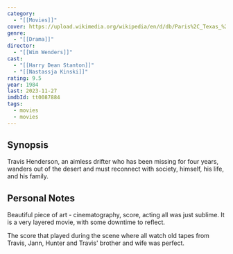 ```yaml
---
category:
  - "[[Movies]]"
cover: https://upload.wikimedia.org/wikipedia/en/d/db/Paris%2C_Texas_%281984_film_poster%29.png
genre:
  - "[[Drama]]"
director:
  - "[[Wim Wenders]]"
cast:
  - "[[Harry Dean Stanton]]"
  - "[[Nastassja Kinski]]"
rating: 9.5
year: 1984
last: 2023-11-27
imdbId: tt0087884
tags:
  - movies
  - movies
---
```

## Synopsis
Travis Henderson, an aimless drifter who has been missing for four years, wanders out of the desert and must reconnect with society, himself, his life, and his family.

## Personal Notes

Beautiful piece of art - cinematography, score, acting all was just sublime. It is a very layered movie, with some downtime to reflect.

The score that played during the scene where all watch old tapes from Travis, Jann, Hunter and Travis' brother and wife was perfect.
